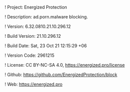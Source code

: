 ! Project: Energized Protection

! Description: ad.porn.malware blocking.

! Version: 6.32.0810.21.10.296.12

! Build Version: 21.10.296.12

! Build Date: Sat, 23 Oct 21 12:15:29 +06

! Version Code: 2961215

! License: CC BY-NC-SA 4.0, https://energized.pro/license

! Github: https://github.com/EnergizedProtection/block

! Web: https://energized.pro
